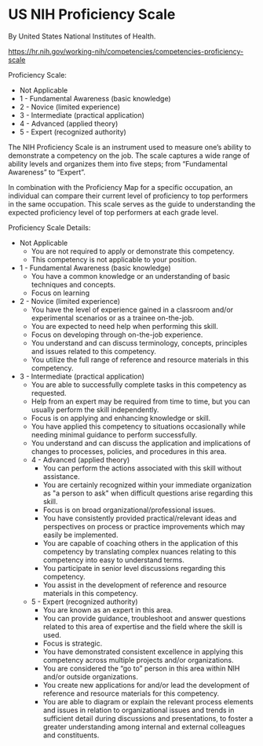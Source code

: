 # US NIH Proficiency Scale

By United States National Institutes of Health.

https://hr.nih.gov/working-nih/competencies/competencies-proficiency-scale

Proficiency Scale:

* Not Applicable
* 1 - Fundamental Awareness (basic knowledge)
* 2 - Novice (limited experience)
* 3 - Intermediate (practical application)
* 4 - Advanced (applied theory)
* 5 - Expert (recognized authority)

The NIH Proficiency Scale is an instrument used to measure one’s ability to demonstrate a competency on the job. The scale captures a wide range of ability levels and organizes them into five steps; from “Fundamental Awareness” to “Expert”.

In combination with the Proficiency Map for a specific occupation, an individual can compare their current level of proficiency to top performers in the same occupation. This scale serves as the guide to understanding the expected proficiency level of top performers at each grade level.

Proficiency Scale Details:

<ul>
<li>Not Applicable
  <ul>
    <li>You are not required to apply or demonstrate this competency.</li>
    <li>This competency is not applicable to your position.</li>
  </ul>
</li>
<li>1 - Fundamental Awareness (basic knowledge)
  <ul>
    <li>You have a common knowledge or an understanding of basic techniques and concepts.</li>
    <li>Focus on learning</li>
  </ul>
</li>
<li>2 - Novice (limited experience)
  <ul>
    <li>You have the level of experience gained in a classroom and/or experimental scenarios or as a trainee on-the-job.</li>
    <li>You are expected to need help when performing this skill.</li>
    <li>Focus on developing through on-the-job experience.</li>
    <li>You understand and can discuss terminology, concepts, principles and issues related to this competency.</li>
    <li>You utilize the full range of reference and resource materials in this competency.</li>
  </ul>
</li>
<li>3 - Intermediate (practical application)
  <ul>
    <li>You are able to successfully complete tasks in this competency as requested.</li>
    <li>Help from an expert may be required from time to time, but you can usually perform the skill independently.</li>
    <li>Focus is on applying and enhancing knowledge or skill.</li>
    <li>You have applied this competency to situations occasionally while needing minimal guidance to perform successfully.</li>
    <li>You understand and can discuss the application and implications of changes to processes, policies, and procedures in this area.</li>
<li>4 - Advanced (applied theory)
  <ul>
    <li>You can perform the actions associated with this skill without assistance.</li>
    <li>You are certainly recognized within your immediate organization as "a person to ask" when difficult questions arise regarding this skill.</li>
    <li>Focus is on broad organizational/professional issues.</li>
    <li>You have consistently provided practical/relevant ideas and perspectives on process or practice improvements which may easily be implemented.</li>
    <li>You are capable of coaching others in the application of this competency by translating complex nuances relating to this competency into easy to understand terms.</li>
    <li>You participate in senior level discussions regarding this competency.</li>
    <li>You assist in the development of reference and resource materials in this competency.</li>
  </ul>
<li>5 - Expert (recognized authority)
  <ul>
    <li>You are known as an expert in this area.</li><li>You can provide guidance, troubleshoot and answer questions related to this area of expertise and the field where the skill is used.</li>
    <li>Focus is strategic.</li>
    <li>You have demonstrated consistent excellence in applying this competency across multiple projects and/or organizations.</li>
    <li>You are considered the “go to” person in this area within NIH and/or outside organizations.</li>
    <li>You create new applications for and/or lead the development of reference and resource materials for this competency.</li>
    <li>You are able to diagram or explain the relevant process elements and issues in relation to organizational issues and trends in sufficient detail during discussions and presentations, to foster a greater understanding among internal and external colleagues and constituents.</li>
  </ul>
</ul>

